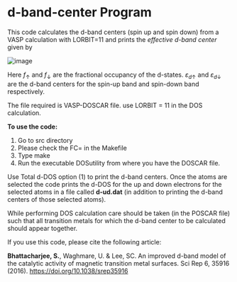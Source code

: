 # d-band-center Program

This code calculates the d-band centers (spin up and spin down) from a VASP calculation with LORBIT=11 and prints the _effective d-band center_
given by

![image](https://user-images.githubusercontent.com/27854932/177729995-08bfb976-f0b5-4e64-8da7-1e0315cae63a.png)




Here $f_\uparrow$ and $f_\downarrow$ are the fractional occupancy of the d-states. $\varepsilon_{d\uparrow}$ and $\varepsilon_{d\downarrow}$ are the d-band centers for the spin-up band and spin-down band respectively.

The file required is VASP-DOSCAR file.
use LORBIT = 11 in the DOS calculation.

**To use the code:**
1. Go to src directory
2. Please check the FC= in the Makefile
3. Type make
4. Run the executable DOSutility from where you have the DOSCAR file.

Use Total d-DOS option (1) to print the d-band centers. Once the atoms are selected the code prints the 
d-DOS for the up and down electrons for the selected atoms in a file called **d-ud.dat** (in addition to printing the d-band centers 
of those selected atoms). 

While performing DOS calculation care should be taken (in the POSCAR file) such that all transition metals for which the d-band center 
to be calculated should appear together.

If you use this code, please cite the following article:

**Bhattacharjee, S.**, Waghmare, U. & Lee, SC. An improved d-band model of the catalytic activity of magnetic transition metal surfaces. Sci Rep 6, 35916 (2016). https://doi.org/10.1038/srep35916
